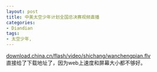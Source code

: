 ```yaml
---
layout: post
title: 中美太空少年计划全国总决赛视频直播
categories:
- Diandian
tags:
- 太空少年, 
---
```

<a href="http://download.china.cn/flash/video/shichang/wanchengpian.flv" target="_blank">download.china.cn/flash/video/shichang/wanchengpian.flv</a>
<br />直接给了下载地址了，因为web上速度和屏幕大小都不够好。